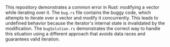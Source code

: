 This repository demonstrates a common error in Rust: modifying a vector while iterating over it. The `bug.rs` file contains the buggy code, which attempts to iterate over a vector and modify it concurrently. This leads to undefined behavior because the iterator's internal state is invalidated by the modification. The `bugSolution.rs` demonstrates the correct way to handle this situation using a different approach that avoids data races and guarantees valid iteration.